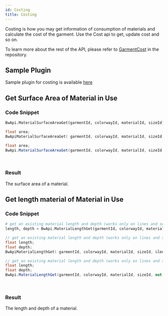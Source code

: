 ```yaml
---
id: Costing
title: Costing
---
```

Costing is how you may get information of consumption of materials and calculate the cost of the garment. Use the Cost api to get, update cost and so on.

To learn more about the rest of the API, please refer to <a href="https://gitlab.com/browzwear/share/open-platform/client-api/-/blob/master/BWPlugin/include/CAD/BWPluginAPI_Edge.h" target="_blank">GarmentCost</a> in the repository.

## Sample Plugin
Sample plugin for costing is available <a href="https://gitlab.com/browzwear/share/open-platform/client-api/-/tree/master/samples/python/costing" target="_blank">here</a>

## Get Surface Area of Material in Use
### Code Snippet

<!--DOCUSAURUS_CODE_TABS-->

<!--Python-->
```python
BwApi.MaterialSurfaceAreaGet(garmentId, colorwayId, materialId, sizeId)
```
<!--C++-->
```cpp
float area;
BwApiMaterialSurfaceAreaGet( garmentId, colorwayId, materialId, sizeId, &area);
```
<!--C#-->
```csharp
float area;
BwApi.MaterialSurfaceAreaGet(garmentId, colorwayId, materialId, sizeId, out area);
```
<!--END_DOCUSAURUS_CODE_TABS-->
<br/>

### Result
The surface area of a material. <br/>

## Get length material of Material in Use
### Code Snippet

<!--DOCUSAURUS_CODE_TABS-->

<!--Python-->
```python
# get an existing material length and depth (works only on lines and seams)
length, depth = BwApi.MaterialLengthGet(garmentId, colorwayId, materialId, sizeId)
```
<!--C++-->
```cpp
// get an existing material length and depth (works only on lines and seams)
float length;
float depth;
BwApiMaterialLengthGet( garmentId, colorwayId, materialId, sizeId, &length, &depth);
```
<!--C#-->
```csharp
// get an existing material length and depth (works only on lines and seams)
float length;
float depth;
BwApi.MaterialLengthGet(garmentId, colorwayId, materialId, sizeId, out length, out depth);
```
<!--END_DOCUSAURUS_CODE_TABS-->
<br/>

### Result
The length and depth of a material.
